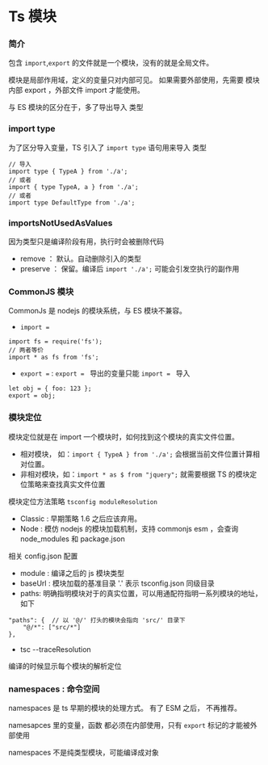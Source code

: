 # Ts 模块

### 简介

包含 `import`,`export` 的文件就是一个模块，没有的就是全局文件。

模块是局部作用域，定义的变量只对内部可见。 如果需要外部使用，先需要 模块内部 export ，外部文件 import 才能使用。

与 ES 模块的区分在于，多了导出导入 类型

### import type

为了区分导入变量，TS 引入了 `import type` 语句用来导入 类型

```
// 导入
import type { TypeA } from './a';
// 或者
import { type TypeA, a } from './a';
// 或者
import type DefaultType from './a';

```

### importsNotUsedAsValues

因为类型只是编译阶段有用，执行时会被删除代码

- remove ： 默认。自动删除引入的类型
- preserve ： 保留。编译后 `import './a';` 可能会引发空执行的副作用

### CommonJS 模块

CommonJs 是 nodejs 的模块系统，与 ES 模块不兼容。

- `import =`

```
import fs = require('fs');
// 两者等价
import * as fs from 'fs';
```

- `export =` : `export = ` 导出的变量只能 `import = ` 导入

```
let obj = { foo: 123 };
export = obj;
```

### 模块定位

模块定位就是在 import 一个模块时，如何找到这个模块的真实文件位置。

- 相对模块， 如：`import { TypeA } from './a';` 会根据当前文件位置计算相对位置。
- 非相对模块，如：`import * as $ from "jquery";` 就需要根据 TS 的模块定位策略来查找真实文件位置

模块定位方法策略 `tsconfig moduleResolution`

- Classic : 早期策略 1.6 之后应该弃用。
- Node : 模仿 nodejs 的模块加载机制，支持 commonjs esm ，会查询 node_modules 和 package.json

相关 config.json 配置

- module : 编译之后的 js 模块类型
- baseUrl : 模块加载的基准目录 '.' 表示 tsconfig.json 同级目录
- paths: 明确指明模块对于的真实位置，可以用通配符指明一系列模块的地址，如下

```
"paths": {  // 以 '@/' 打头的模块会指向 'src/' 目录下
    "@/*": ["src/*"]
},
```

- tsc --traceResolution

编译的时候显示每个模块的解析定位

### namespaces : 命令空间

namespaces 是 ts 早期的模块的处理方式。 有了 ESM 之后， 不再推荐。

namesapces 里的变量，函数 都必须在内部使用，只有 `export` 标记的才能被外部使用

namespaces 不是纯类型模块，可能编译成对象

